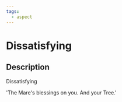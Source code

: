 ```yaml
---
tags:
  - aspect
---
```


# Dissatisfying

## Description
Dissatisfying

'The Mare's blessings on you. And your Tree.'